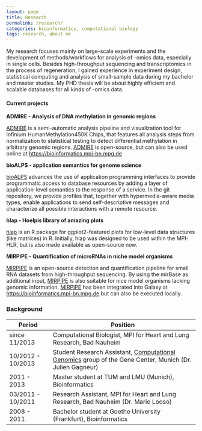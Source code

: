 ```yaml
---
layout: page
title: Research
permalink: /research/
categories: bioinformatics, computational biology
tags: research, about me
---
```


My research focuses mainly on large-scale experiments and the development of methods/workflows for analysis of -omics data, especially in single cells. Besides high-throughput sequencing and transcriptomics in the process of regeneration, I gained experience in experiment design, statistical computing and analysis of small-sample data during my bachelor and master studies. My PHD thesis will be about highly efficient and scalable databases for all kinds of -omics data.

#### Current projects

**ADMIRE - Analysis of DNA methylation in genomic regions**

[ADMIRE](https://github.molgen.mpg.de/loosolab/admire) is a semi-automatic analysis pipeline and visualization tool for Infinium HumanMethylation450K Chips, that features all analysis steps from normalization to statistical testing to detect differential methylation in arbitrary genomic regions. [ADMIRE](https://github.molgen.mpg.de/loosolab/admire) is open-source, but can also be used online at <a href="https://bioinformatics.mpi-bn.mpg.de">https://bioinformatics.mpi-bn.mpg.de</a>

**bioALPS - application semantics for genome science**

[bioALPS](https://github.com/jenzopr/bioalps) advances the use of application programming interfaces to provide programmatic access to database resources by adding a layer of application-level semantics to the response of a service. In the git repository, we provide profiles that, together with hypermedia-aware media types, enable applications to send self-descriptive messages and characterize all possible interactions with a remote resource.

**hlap - Hoelpis library of amazing plots**

[hlap](https://github.com/jenzopr/hlap) is an R package for ggplot2-featured plots for low-level data structures (like matrices) in R. Initially, hlap was designed to be used within the MPI-HLR, but is also made available as open-source now.

**MIRPIPE - Quantification of microRNAs in niche model organisms**

[MIRPIPE](https://github.molgen.mpg.de/loosolab/mirpipe) is an open-source detection and quantification pipeline for small RNA datasets from high-throughput sequencing. By using the mirBase as additional input, [MIRPIPE](https://github.molgen.mpg.de/loosolab/mirpipe) is also suitable for nice model organisms lacking genomic information. [MIRPIPE](https://github.molgen.mpg.de/loosolab/mirpipe) has been integrated into Galaxy at <a href="https://bioinformatics.mpi-bn.mpg.de">https://bioinformatics.mpi-bn.mpg.de</a> but can also be executed locally.

### Background

Period            | Position
----------------- | -------------------------------------------------------------------------------------------------------------------------------------------------
since 11/2013     | Computational Biologist, MPI for Heart and Lung Research, Bad Nauheim
10/2012 - 10/2013 | Student Research Assistant, [Computational Genomics](http://www.gagneur.genzentrum.lmu.de/) group of the Gene Center, Munich (Dr. Julien Gagneur)
2011 - 2013       | Master student at TUM and LMU (Munich), Bioinformatics
03/2011 - 10/2011 | Research Assistant, MPI for Heart and Lung Research, Bad Nauheim (Dr. Mario Looso)
2008 - 2011       | Bachelor student at Goethe University (Frankfurt), Bioinformatics

